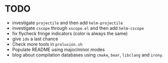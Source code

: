# TODO

* investigate `projectile` and then add `helm-projectile`
* investigate `cscope` through `xscope.el` and then add `helm-cscope`
* fix flycheck fringe indicators (color is always the same)
* give `ido` a last chance
* Check more tools in `prolusion.sh`
* Populate README using major/minor modes
* blog about compilation databases using `cmake`, `bear`, `libclang` and `irony`.
